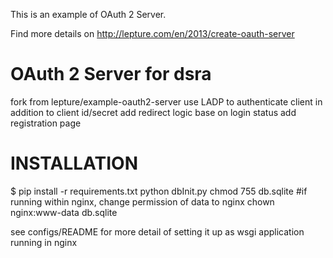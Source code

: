 This is an example of OAuth 2 Server.

Find more details on http://lepture.com/en/2013/create-oauth-server

#  OAuth 2 Server for dsra
fork from lepture/example-oauth2-server
use LADP to authenticate client in addition to client id/secret
add redirect logic base on login status
add registration page

# INSTALLATION

$ pip install -r requirements.txt
python dbInit.py
chmod 755 db.sqlite
#if running within nginx, change permission of data to nginx 
chown nginx:www-data db.sqlite

see configs/README for more detail of setting it up as wsgi application running in nginx
